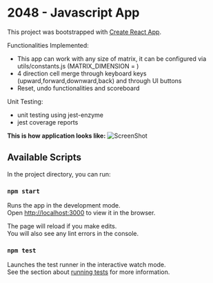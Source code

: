 
# 2048 - Javascript App

This project was bootstrapped with [Create React App](https://github.com/facebook/create-react-app).


Functionalities Implemented:
- This app can work with any size of matrix, it can be configured via utils/constants.js (MATRIX_DIMENSION = <any number>)
- 4 direction cell merge through keyboard keys (upward,forward,downward,back) and through UI buttons
- Reset, undo functionalities and scoreboard

Unit Testing:
  - unit testing using jest-enzyme
  - jest coverage reports
  
**This is how application looks like:**
![ScreenShot](https://github.com/SuthanThuraimani/jsapp_2048/blob/master/app_screenshot.png)

## Available Scripts

In the project directory, you can run:

### `npm start`

Runs the app in the development mode.<br />
Open [http://localhost:3000](http://localhost:3000) to view it in the browser.

The page will reload if you make edits.<br />
You will also see any lint errors in the console.

### `npm test`

Launches the test runner in the interactive watch mode.<br />
See the section about [running tests](https://facebook.github.io/create-react-app/docs/running-tests) for more information.



